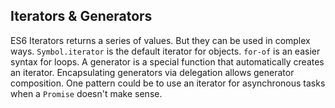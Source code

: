## Iterators & Generators
 ES6 Iterators returns a series of values. But they can be used in complex ways.
 ```Symbol.iterator``` is the default iterator for objects.
 ```for-of``` is an easier syntax for loops.
 A generator is a special function that automatically creates an iterator.
 Encapsulating generators via delegation allows generator composition. 
 One pattern could be to use an iterator for asynchronous tasks when a ```Promise``` doesn't make sense.
 